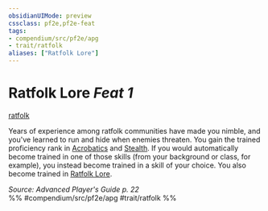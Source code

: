 ```yaml
---
obsidianUIMode: preview
cssclass: pf2e,pf2e-feat
tags:
- compendium/src/pf2e/apg
- trait/ratfolk
aliases: ["Ratfolk Lore"]
---
```

# Ratfolk Lore  *Feat 1*  
[ratfolk](../../Rules/traits/ratfolk-b1.md)  


Years of experience among ratfolk communities have made you nimble, and you've learned to run and hide when enemies threaten. You gain the trained proficiency rank in [Acrobatics](../skills.md#Acrobatics) and [Stealth](../skills.md#Stealth). If you would automatically become trained in one of those skills (from your background or class, for example), you instead become trained in a skill of your choice. You also become trained in [Ratfolk Lore](../skills.md#Lore).

*Source: Advanced Player's Guide p. 22*  
%% #compendium/src/pf2e/apg #trait/ratfolk %%